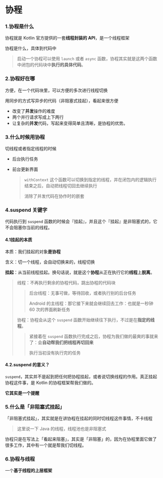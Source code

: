 # 协程

### 1.协程是什么

协程就是 Kotlin 官方提供的一套**线程封装的 API**，是一个线程框架

协程是什么，具体到代码中

> 启动一个协程可以使用 `launch` 或者 `async` 函数，协程其实就是这两个函数中闭包的代码块中**执行的具体代码**。

### 2.协程好在哪

方便，在一个代码块里，可以方便的多次进行线程切换

用同步的方式写异步的代码（非阻塞式挂起），看起来很方便

* 改变了**并发**操作的难度
* 两个并行请求写成上下两行
* 让复杂的**并发**代码，写起来变得简单且清晰，是协程的优势。

### 3.什么时候用协程

切线程或者指定线程的时候

* 后台执行任务

* 前台更新界面 

  > `withContext` 这个函数可以切换到指定的线程，并在闭包内的逻辑执行结束之后，自动把线程切回去继续执行
  >
  > 消除了并发代码在协作时的嵌套

### 4.suspend 关键字

代码执行到 `suspend` 函数的时候会『挂起』，并且这个『挂起』是非阻塞式的，它不会阻塞你当前的线程。

#### 4.1挂起的本质

本质：我们挂起的对象**是协程**

含义：切一个线程，会自动切换来的，线程切换

**挂起**：从当前线程挂起。换句话说，就是这个**协程**从正在执行它的**线程**上**脱离**。

> 线程：不再执行剩余的协程代码，跳出协程的代码块
>
> > 后台线程：无事可做，等待回收，或者执行别的后台任务
> >
> >  Android 的主线程：那它接下来就会继续回去工作：也就是一秒钟 60 次的界面刷新任务
>
> 协程：协程会从这个 `suspend` 函数开始继续往下执行，不过是在**指定的线程**。
>
> > 紧接着在 `suspend` 函数执行完成之后，协程为我们做的最爽的事就来了：会**自动帮我们把线程再切回来**
> >
> > 执行当初没有执行完的任务

#### 4.2.suspend 的意义？

 `suspend`，其实并不是起到把任何把协程挂起，或者说切换线程的作用。真正挂起协程这件事，是 Kotlin 的协程框架帮我们做的。

**它其实是一个提醒**

### 5.什么是「非阻塞式挂起」

「非阻塞式挂起」，其实就是在讲协程在挂起的同时切线程这件事情，不卡线程

> 这里说一下 Java 的线程，线程池也是非阻塞式

协程只是在写法上「看起来阻塞」，其实是「非阻塞」的，因为在协程里面它做了很多工作，其中有一个就是帮我们切线程。

### 6.协程与线程

一个**基于线程的上层框架**